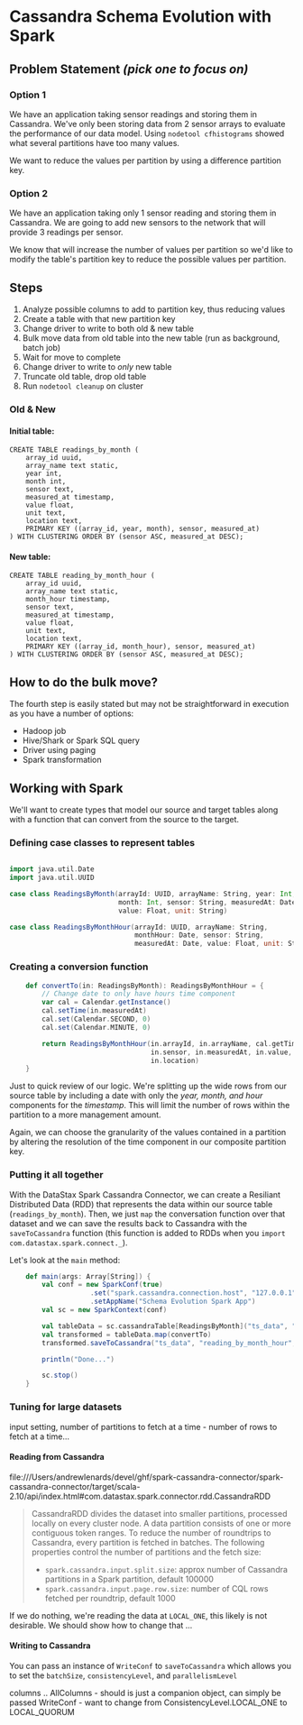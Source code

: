# Cassandra Schema Evolution with Spark

## Problem Statement *(pick one to focus on)*

### Option 1

We have an application taking sensor readings and storing them in Cassandra. We've only been storing data from 2 sensor arrays to evaluate the performance of our data model. Using `nodetool cfhistograms` showed what several partitions have too many values.

We want to reduce the values per partition by using a difference partition key.

### Option 2

We have an application taking only 1 sensor reading and storing them in Cassandra. We are going to add new sensors to the network that will provide 3 readings per sensor.

We know that will increase the number of values per partition so we'd like to modify the table's partition key to reduce the possible values per partition.

## Steps

1. Analyze possible columns to add to partition key, thus reducing values
2. Create a table with that new partition key
3. Change driver to write to both old & new table
4. Bulk move data from old table into the new table (run as background, batch job)
5. Wait for move to complete
6. Change driver to write to *only* new table
7. Truncate old table, drop old table
8. Run `nodetool cleanup` on cluster

### Old & New

#### Initial table:
```
CREATE TABLE readings_by_month (
    array_id uuid,
    array_name text static,
    year int,
    month int,
    sensor text,
    measured_at timestamp,
    value float,
    unit text,
    location text,
    PRIMARY KEY ((array_id, year, month), sensor, measured_at)
) WITH CLUSTERING ORDER BY (sensor ASC, measured_at DESC);
```

#### New table:
```
CREATE TABLE reading_by_month_hour (
    array_id uuid,
    array_name text static,
    month_hour timestamp,
    sensor text,
    measured_at timestamp,
    value float,
    unit text,
    location text,
    PRIMARY KEY ((array_id, month_hour), sensor, measured_at)
) WITH CLUSTERING ORDER BY (sensor ASC, measured_at DESC);
```

## How to do the bulk move?

The fourth step is easily stated but may not be straightforward in execution as you have a number of options:

* Hadoop job
* Hive/Shark or Spark SQL query
* Driver using paging
* Spark transformation

## Working with Spark

We'll want to create types that model our source and target tables along with a function that can convert from the source to the target.

### Defining case classes to represent tables

```scala

import java.util.Date
import java.util.UUID

case class ReadingsByMonth(arrayId: UUID, arrayName: String, year: Int,
                           month: Int, sensor: String, measuredAt: Date,
                           value: Float, unit: String)

case class ReadingsByMonthHour(arrayId: UUID, arrayName: String,
                               monthHour: Date, sensor: String,
                               measuredAt: Date, value: Float, unit: String)
```

### Creating a conversion function

```scala
    def convertTo(in: ReadingsByMonth): ReadingsByMonthHour = {
        // Change date to only have hours time component
        var cal = Calendar.getInstance()
        cal.setTime(in.measuredAt)
        cal.set(Calendar.SECOND, 0)
        cal.set(Calendar.MINUTE, 0)

        return ReadingsByMonthHour(in.arrayId, in.arrayName, cal.getTime,
                                   in.sensor, in.measuredAt, in.value, in.unit,
                                   in.location)
    }
```

Just to quick review of our logic. We're splitting up the wide rows from our source table by including a date with only the *year, month, and hour* components for the *timestamp*. This will limit the number of rows within the partition to a more management amount.

Again, we can choose the granularity of the values contained in a partition by altering the resolution of the time component in our composite partition key.

### Putting it all together

With the DataStax Spark Cassandra Connector, we can create a Resiliant Distributed Data (RDD) that represents the data within our source table (``readings_by_month``). Then, we just ``map`` the conversation function over that dataset and we can save the results back to Cassandra with the ``saveToCassandra`` function (this function is added to RDDs when you ``import com.datastax.spark.connect._``).

Let's look at the ``main`` method:
```scala
    def main(args: Array[String]) {
        val conf = new SparkConf(true)
                    .set("spark.cassandra.connection.host", "127.0.0.1")
                    .setAppName("Schema Evolution Spark App")
        val sc = new SparkContext(conf)

        val tableData = sc.cassandraTable[ReadingsByMonth]("ts_data", "readings_by_month")
        val transformed = tableData.map(convertTo)
        transformed.saveToCassandra("ts_data", "reading_by_month_hour", )

        println("Done...")

        sc.stop()
    }
```

### Tuning for large datasets

input setting, number of partitions to fetch at a time - number of rows to fetch at a time...

#### Reading from Cassandra

file:///Users/andrewlenards/devel/ghf/spark-cassandra-connector/spark-cassandra-connector/target/scala-2.10/api/index.html#com.datastax.spark.connector.rdd.CassandraRDD

> CassandraRDD divides the dataset into smaller partitions, processed locally on every cluster
> node. A data partition consists of one or more contiguous token ranges. To reduce the number
> of roundtrips to Cassandra, every partition is fetched in batches. The following properties
> control the number of partitions and the fetch size:
>
> - `spark.cassandra.input.split.size`: approx number of Cassandra partitions in a Spark partition, default 100000
> - `spark.cassandra.input.page.row.size`: number of CQL rows fetched per roundtrip, default 1000


If we do nothing, we're reading the data at ``LOCAL_ONE``, this likely is not desirable. We should show how to change that ...

#### Writing to Cassandra

You can pass an instance of ``WriteConf`` to ``saveToCassandra`` which allows you to set the ``batchSize``, ``consistencyLevel``, and ``parallelismLevel``

columns .. AllColumns - should is just a companion object, can simply be passed
WriteConf - want to change from ConsistencyLevel.LOCAL_ONE to LOCAL_QUORUM





